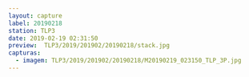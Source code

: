 ```yaml
---
layout: capture
label: 20190218
station: TLP3
date: 2019-02-19 02:31:50
preview:  TLP3/2019/201902/20190218/stack.jpg
capturas:
  - imagem: TLP3/2019/201902/20190218/M20190219_023150_TLP_3P.jpg
---
```

